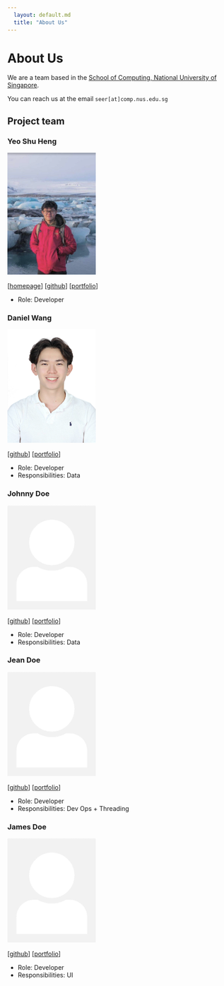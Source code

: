 ```yaml
---
  layout: default.md
  title: "About Us"
---
```


# About Us

We are a team based in the [School of Computing, National University of Singapore](http://www.comp.nus.edu.sg).

You can reach us at the email `seer[at]comp.nus.edu.sg`

## Project team

### Yeo Shu Heng

<img src="images/yeoshuheng.png" width="200px">

[[homepage](https://www.linkedin.com/in/yeoshuheng/)]
[[github](https://github.com/yeoshuheng)]
[[portfolio](team/shuheng.md)]

* Role: Developer

### Daniel Wang

<img src="images/wangwenkaidaniel.png" width="200px">

[[github](http://github.com/dwangwk)]
[[portfolio](team/danielwang.md)]

* Role: Developer
* Responsibilities: Data

### Johnny Doe

<img src="images/johndoe.png" width="200px">

[[github](http://github.com/johndoe)] [[portfolio](team/shuheng.md)]

* Role: Developer
* Responsibilities: Data

### Jean Doe

<img src="images/johndoe.png" width="200px">

[[github](http://github.com/johndoe)]
[[portfolio](team/shuheng.md)]

* Role: Developer
* Responsibilities: Dev Ops + Threading

### James Doe

<img src="images/johndoe.png" width="200px">

[[github](http://github.com/johndoe)]
[[portfolio](team/shuheng.md)]

* Role: Developer
* Responsibilities: UI
